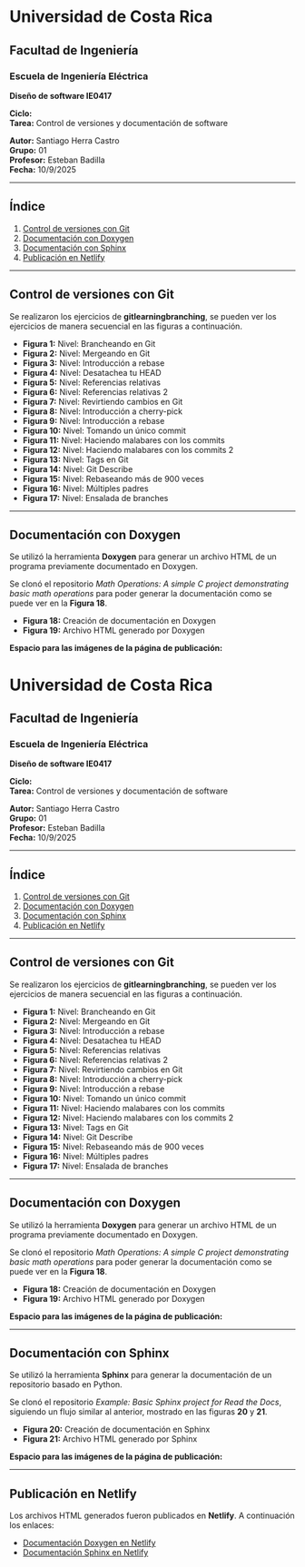 # Universidad de Costa Rica
## Facultad de Ingeniería  
### Escuela de Ingeniería Eléctrica  
**Diseño de software IE0417**  

**Ciclo:**  
**Tarea:** Control de versiones y documentación de software  

**Autor:** Santiago Herra Castro  
**Grupo:** 01  
**Profesor:** Esteban Badilla  
**Fecha:** 10/9/2025  

---

## Índice
1. [Control de versiones con Git](#control-de-versiones-con-git)  
2. [Documentación con Doxygen](#documentación-con-doxygen)  
3. [Documentación con Sphinx](#documentación-con-sphinx)  
4. [Publicación en Netlify](#publicación-en-netlify)

---

## Control de versiones con Git

Se realizaron los ejercicios de **gitlearningbranching**, se pueden ver los ejercicios de manera secuencial en las figuras a continuación.

- **Figura 1:** Nivel: Brancheando en Git  
- **Figura 2:** Nivel: Mergeando en Git  
- **Figura 3:** Nivel: Introducción a rebase  
- **Figura 4:** Nivel: Desatachea tu HEAD  
- **Figura 5:** Nivel: Referencias relativas  
- **Figura 6:** Nivel: Referencias relativas 2  
- **Figura 7:** Nivel: Revirtiendo cambios en Git  
- **Figura 8:** Nivel: Introducción a cherry-pick  
- **Figura 9:** Nivel: Introducción a rebase  
- **Figura 10:** Nivel: Tomando un único commit  
- **Figura 11:** Nivel: Haciendo malabares con los commits  
- **Figura 12:** Nivel: Haciendo malabares con los commits 2  
- **Figura 13:** Nivel: Tags en Git  
- **Figura 14:** Nivel: Git Describe  
- **Figura 15:** Nivel: Rebaseando más de 900 veces  
- **Figura 16:** Nivel: Múltiples padres  
- **Figura 17:** Nivel: Ensalada de branches  

---

## Documentación con Doxygen

Se utilizó la herramienta **Doxygen** para generar un archivo HTML de un programa previamente documentado en Doxygen.  

Se clonó el repositorio *Math Operations: A simple C project demonstrating basic math operations* para poder generar la documentación como se puede ver en la **Figura 18**.  

- **Figura 18:** Creación de documentación en Doxygen  
- **Figura 19:** Archivo HTML generado por Doxygen  

**Espacio para las imágenes de la página de publicación:**
# Universidad de Costa Rica
## Facultad de Ingeniería  
### Escuela de Ingeniería Eléctrica  
**Diseño de software IE0417**  

**Ciclo:**  
**Tarea:** Control de versiones y documentación de software  

**Autor:** Santiago Herra Castro  
**Grupo:** 01  
**Profesor:** Esteban Badilla  
**Fecha:** 10/9/2025  

---

## Índice
1. [Control de versiones con Git](#control-de-versiones-con-git)  
2. [Documentación con Doxygen](#documentación-con-doxygen)  
3. [Documentación con Sphinx](#documentación-con-sphinx)  
4. [Publicación en Netlify](#publicación-en-netlify)

---

## Control de versiones con Git

Se realizaron los ejercicios de **gitlearningbranching**, se pueden ver los ejercicios de manera secuencial en las figuras a continuación.

- **Figura 1:** Nivel: Brancheando en Git  
- **Figura 2:** Nivel: Mergeando en Git  
- **Figura 3:** Nivel: Introducción a rebase  
- **Figura 4:** Nivel: Desatachea tu HEAD  
- **Figura 5:** Nivel: Referencias relativas  
- **Figura 6:** Nivel: Referencias relativas 2  
- **Figura 7:** Nivel: Revirtiendo cambios en Git  
- **Figura 8:** Nivel: Introducción a cherry-pick  
- **Figura 9:** Nivel: Introducción a rebase  
- **Figura 10:** Nivel: Tomando un único commit  
- **Figura 11:** Nivel: Haciendo malabares con los commits  
- **Figura 12:** Nivel: Haciendo malabares con los commits 2  
- **Figura 13:** Nivel: Tags en Git  
- **Figura 14:** Nivel: Git Describe  
- **Figura 15:** Nivel: Rebaseando más de 900 veces  
- **Figura 16:** Nivel: Múltiples padres  
- **Figura 17:** Nivel: Ensalada de branches  

---

## Documentación con Doxygen

Se utilizó la herramienta **Doxygen** para generar un archivo HTML de un programa previamente documentado en Doxygen.  

Se clonó el repositorio *Math Operations: A simple C project demonstrating basic math operations* para poder generar la documentación como se puede ver en la **Figura 18**.  

- **Figura 18:** Creación de documentación en Doxygen  
- **Figura 19:** Archivo HTML generado por Doxygen  

**Espacio para las imágenes de la página de publicación:**

---

## Documentación con Sphinx

Se utilizó la herramienta **Sphinx** para generar la documentación de un repositorio basado en Python.  

Se clonó el repositorio *Example: Basic Sphinx project for Read the Docs*, siguiendo un flujo similar al anterior, mostrado en las figuras **20** y **21**.  

- **Figura 20:** Creación de documentación en Sphinx  
- **Figura 21:** Archivo HTML generado por Sphinx  

**Espacio para las imágenes de la página de publicación:**

---

## Publicación en Netlify

Los archivos HTML generados fueron publicados en **Netlify**. A continuación los enlaces:  

- [Documentación Doxygen en Netlify](enlace_doxygen)  
- [Documentación Sphinx en Netlify](enlace_sphinx)  
